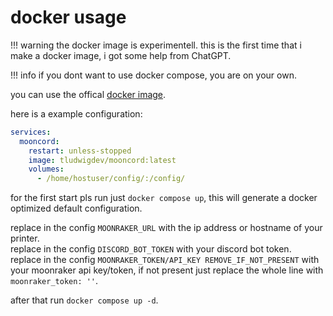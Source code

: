 # docker usage

!!! warning
    the docker image is experimentell. this is the first time that i make a docker image, i got some help from ChatGPT.

!!! info
    if you dont want to use docker compose, you are on your own.

you can use the offical [docker image](https://hub.docker.com/repository/docker/tludwigdev/mooncord/general).

here is a example configuration:

```yaml
services:
  mooncord:
    restart: unless-stopped
    image: tludwigdev/mooncord:latest
    volumes:
      - /home/hostuser/config/:/config/
```

for the first start pls run just `docker compose up`, this will generate a docker optimized default configuration.

replace in the config `MOONRAKER_URL` with the ip address or hostname of your printer.  
replace in the config `DISCORD_BOT_TOKEN` with your discord bot token.  
replace in the config `MOONRAKER_TOKEN/API_KEY REMOVE_IF_NOT_PRESENT` with your moonraker api key/token, if not present just replace the whole line with `moonraker_token: ''`.

after that run `docker compose up -d`.